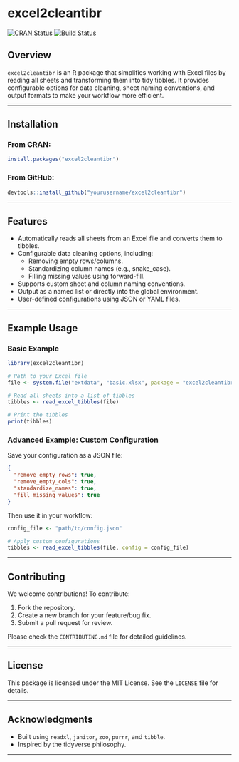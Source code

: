 
# excel2cleantibr

[![CRAN
Status](https://www.r-pkg.org/badges/version/excel2cleantibr)](https://cran.r-project.org/package=excel2cleantibr)
[![Build
Status](https://github.com/yourusername/excel2cleantibr/workflows/R-CMD-check/badge.svg)](https://github.com/yourusername/excel2cleantibr/actions)

## Overview

`excel2cleantibr` is an R package that simplifies working with Excel
files by reading all sheets and transforming them into tidy tibbles. It
provides configurable options for data cleaning, sheet naming
conventions, and output formats to make your workflow more efficient.

------------------------------------------------------------------------

## Installation

### From CRAN:

``` r
install.packages("excel2cleantibr")
```

### From GitHub:

``` r
devtools::install_github("yourusername/excel2cleantibr")
```

------------------------------------------------------------------------

## Features

- Automatically reads all sheets from an Excel file and converts them to
  tibbles.
- Configurable data cleaning options, including:
  - Removing empty rows/columns.
  - Standardizing column names (e.g., snake_case).
  - Filling missing values using forward-fill.
- Supports custom sheet and column naming conventions.
- Output as a named list or directly into the global environment.
- User-defined configurations using JSON or YAML files.

------------------------------------------------------------------------

## Example Usage

### Basic Example

``` r
library(excel2cleantibr)

# Path to your Excel file
file <- system.file("extdata", "basic.xlsx", package = "excel2cleantibr")

# Read all sheets into a list of tibbles
tibbles <- read_excel_tibbles(file)

# Print the tibbles
print(tibbles)
```

### Advanced Example: Custom Configuration

Save your configuration as a JSON file:

``` json
{
  "remove_empty_rows": true,
  "remove_empty_cols": true,
  "standardize_names": true,
  "fill_missing_values": true
}
```

Then use it in your workflow:

``` r
config_file <- "path/to/config.json"

# Apply custom configurations
tibbles <- read_excel_tibbles(file, config = config_file)
```

------------------------------------------------------------------------

## Contributing

We welcome contributions! To contribute:

1.  Fork the repository.
2.  Create a new branch for your feature/bug fix.
3.  Submit a pull request for review.

Please check the `CONTRIBUTING.md` file for detailed guidelines.

------------------------------------------------------------------------

## License

This package is licensed under the MIT License. See the `LICENSE` file
for details.

------------------------------------------------------------------------

## Acknowledgments

- Built using `readxl`, `janitor`, `zoo`, `purrr`, and `tibble`.
- Inspired by the tidyverse philosophy.

------------------------------------------------------------------------
